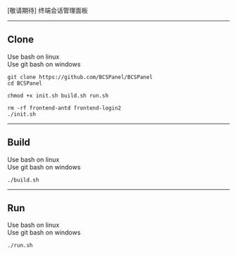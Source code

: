 [敬请期待] 终端会话管理面板

---

## Clone

Use bash on linux  
Use git bash on windows

```
git clone https://github.com/BCSPanel/BCSPanel
cd BCSPanel

chmod +x init.sh build.sh run.sh

rm -rf frontend-antd frontend-login2
./init.sh
```

---

## Build

Use bash on linux  
Use git bash on windows

```
./build.sh
```

---

## Run

Use bash on linux  
Use git bash on windows

```
./run.sh
```
